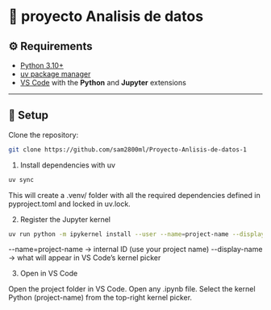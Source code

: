 # 📘 proyecto Analisis de datos



## ⚙️ Requirements
- [Python 3.10+](https://www.python.org/)  
- [uv package manager](https://github.com/astral-sh/uv)  
- [VS Code](https://code.visualstudio.com/) with the **Python** and **Jupyter** extensions  

---

## 🚀 Setup

Clone the repository:
```bash
git clone https://github.com/sam2800ml/Proyecto-Anlisis-de-datos-1
```

1. Install dependencies with uv
```bash
uv sync
```
This will create a .venv/ folder with all the required dependencies defined in pyproject.toml and locked in uv.lock.

2. Register the Jupyter kernel
```bash
uv run python -m ipykernel install --user --name=project-name --display-name "Python (project-name)"
```
--name=project-name → internal ID (use your project name)
--display-name → what will appear in VS Code’s kernel picker

3. Open in VS Code

Open the project folder in VS Code.
Open any .ipynb file.
Select the kernel Python (project-name) from the top-right kernel picker.